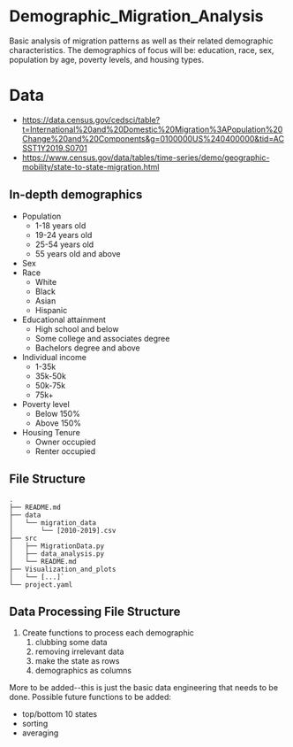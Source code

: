# Demographic_Migration_Analysis
Basic analysis of migration patterns as well as their related demographic characteristics. The demographics of focus will be: education, race, sex, population by age, poverty levels, and housing types.

# Data
- https://data.census.gov/cedsci/table?t=International%20and%20Domestic%20Migration%3APopulation%20Change%20and%20Components&g=0100000US%240400000&tid=ACSST1Y2019.S0701
- https://www.census.gov/data/tables/time-series/demo/geographic-mobility/state-to-state-migration.html

## In-depth demographics
- Population
  - 1-18 years old
  - 19-24 years old
  - 25-54 years old
  - 55 years old and above
- Sex
- Race
  - White
  - Black
  - Asian
  - Hispanic
- Educational attainment
  - High school and below
  - Some college and associates degree
  - Bachelors degree and above
- Individual income
  - 1-35k
  - 35k-50k
  - 50k-75k
  - 75k+
- Poverty level
  - Below 150%
  - Above 150%
- Housing Tenure
  - Owner occupied
  - Renter occupied

## File Structure
```
.
├── README.md
├── data
│   └── migration_data
│       └── [2010-2019].csv
├── src
│   ├── MigrationData.py
│   ├── data_analysis.py
│   └── README.md
├── Visualization_and_plots
│   └── [...]`
└── project.yaml
```

## Data Processing File Structure
1. Create functions to process each demographic
    1. clubbing some data
    2. removing irrelevant data
    3. make the state as rows
    4. demographics as columns

More to be added--this is just the basic data engineering that needs to be done. Possible future functions to be added:
- top/bottom 10 states
- sorting
- averaging
